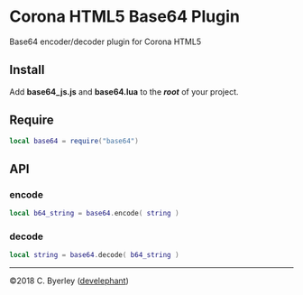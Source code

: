 # Corona HTML5 Base64 Plugin

Base64 encoder/decoder plugin for Corona HTML5

## Install

Add __base64_js.js__ and __base64.lua__ to the ___root___ of your project.

## Require

```lua
local base64 = require("base64")
```

## API

### encode

```lua
local b64_string = base64.encode( string )
```

### decode

```lua
local string = base64.decode( b64_string )
```

---

&copy;2018 C. Byerley ([develephant](https://develephant.com))